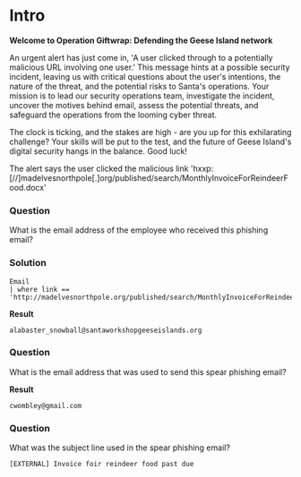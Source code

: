 <h1>Intro</h1>

**Welcome to Operation Giftwrap: Defending the Geese Island network**

An urgent alert has just come in, 'A user clicked through to a potentially malicious URL involving one user.' This message hints at a possible security incident, leaving us with critical questions about the user's intentions, the nature of the threat, and the potential risks to Santa's operations. Your mission is to lead our security operations team, investigate the incident, uncover the motives behind email, assess the potential threats, and safeguard the operations from the looming cyber threat.

The clock is ticking, and the stakes are high - are you up for this exhilarating challenge? Your skills will be put to the test, and the future of Geese Island's digital security hangs in the balance. Good luck!

The alert says the user clicked the malicious link 'hxxp:[//]madelvesnorthpole[.]org/published/search/MonthlyInvoiceForReindeerFood.docx'



<h3>Question</h3> 
What is the email address of the employee who received this phishing email?

<h3>Solution</h3> 

```
Email
| where link == 'http://madelvesnorthpole.org/published/search/MonthlyInvoiceForReindeerFood.docx'
```

**Result**
```
alabaster_snowball@santaworkshopgeeseislands.org
```

<h3>Question</h3> 
What is the email address that was used to send this spear phishing email?

**Result**
```
cwombley@gmail.com
```


<h3>Question</h3> 
What was the subject line used in the spear phishing email?

```
[EXTERNAL] Invoice foir reindeer food past due
```




